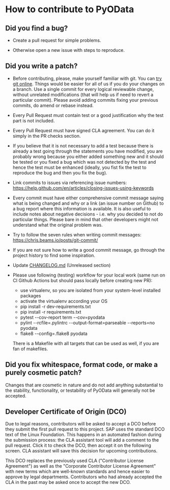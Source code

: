 # How to contribute to PyOData

## **Did you find a bug?**

* Create a pull request for simple problems.

* Otherwise open a new issue with steps to reproduce.

## **Did you write a patch?**

* Before contributing, please, make yourself familiar with git. You can [try
  git online](https://try.github.io/). Things would be easier for all of us if
  you do your changes on a branch. Use a single commit for every logical
  reviewable change, without unrelated modifications (that will help us if need
  to revert a particular commit). Please avoid adding commits fixing your
  previous commits, do amend or rebase instead.

* Every Pull Request must contain test or a good justification why
  the test part is not included.
  
* Every Pull Request must have signed CLA agreement. You can do it simply in the PR checks section.

* If you believe that it is not necessary to add a test because there is
  already a test going through the statements you have modified, you are probably
  wrong because you either added something new and it should be tested or you fixed
  a bug which was not detected by the test and hence the test must be enhanced
  (ideally, you fist fix the test to reproduce the bug and then you fix the bug).

* Link commits to issues via referencing issue numbers: https://help.github.com/en/articles/closing-issues-using-keywords

* Every commit must have either comprehensive commit message saying what is being
  changed and why or a link (an issue number on Github) to a bug report where
  this information is available. It is also useful to include notes about
  negative decisions - i.e. why you decided to not do particular things. Please
  bare in mind that other developers might not understand what the original
  problem was.

* Try to follow the seven rules when writing commit messages: https://chris.beams.io/posts/git-commit/

* If you are not sure how to write a good commit message, go through
  the project history to find some inspiration.

* Update [CHANGELOG.md](CHANGELOG.md) (Unreleased section)

* Please use following (testing) workflow for your local work (same run on CI Github Actions but should pass locally before creating new PR):

  * use virtualenv, so you are isolated from your system-level installed packages
  * activate the virtualenv according your OS
  * pip install -r dev-requirements.txt
  * pip install -r requirements.txt
  * pytest --cov-report term --cov=pyodata
  * pylint --rcfile=.pylintrc --output-format=parseable --reports=no pyodata
  * flake8 --config=.flake8 pyodata

  There is a Makefile with all targets that can be used as well, if you are fan of makefiles.

## **Did you fix whitespace, format code, or make a purely cosmetic patch?**

Changes that are cosmetic in nature and do not add anything substantial to the
stability, functionality, or testability of PyOData will generally not be
accepted.

## Developer Certificate of Origin (DCO)
Due to legal reasons, contributors will be asked to accept a DCO before they submit the first pull request to this project. SAP uses the standard DCO text of the Linux Foundation.
This happens in an automated fashion during the submission process: the CLA assistant tool will add a comment to the pull request. Click it to check the DCO, then accept it on the following screen. CLA assistant will save this decision for upcoming contributions.

This DCO replaces the previously used CLA ("Contributor License Agreement") as well as the "Corporate Contributor License Agreement" with new terms which are well-known standards and hence easier to approve by legal departments. Contributors who had already accepted the CLA in the past may be asked once to accept the new DCO.
